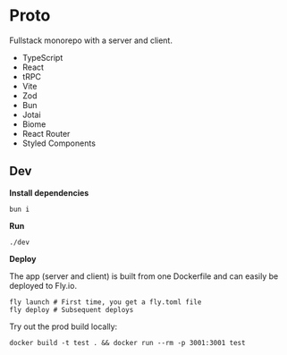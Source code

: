 # Proto

Fullstack monorepo with a server and client.

- TypeScript
- React
- tRPC
- Vite
- Zod
- Bun
- Jotai
- Biome
- React Router
- Styled Components

## Dev

**Install dependencies**

```
bun i
```

**Run**

```
./dev
```

**Deploy**

The app (server and client) is built from one Dockerfile and can easily be deployed to Fly.io.

```
fly launch # First time, you get a fly.toml file
fly deploy # Subsequent deploys
```

Try out the prod build locally:

```
docker build -t test . && docker run --rm -p 3001:3001 test
```
